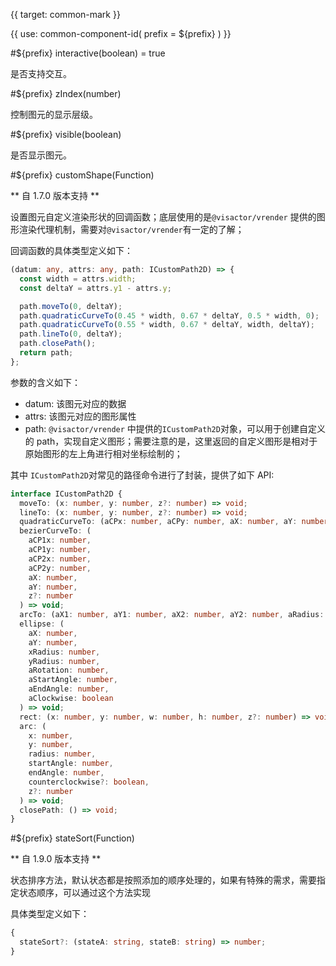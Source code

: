 {{ target: common-mark }}

<!-- IMarkSpec -->

{{ use: common-component-id(
  prefix = ${prefix}
) }}

#${prefix} interactive(boolean) = true

是否支持交互。

#${prefix} zIndex(number)

控制图元的显示层级。

#${prefix} visible(boolean)

是否显示图元。

#${prefix} customShape(Function)

** 自 1.7.0 版本支持 **

设置图元自定义渲染形状的回调函数；底层使用的是`@visactor/vrender` 提供的图形渲染代理机制，需要对`@visactor/vrender`有一定的了解；

回调函数的具体类型定义如下：

```typescript
(datum: any, attrs: any, path: ICustomPath2D) => {
  const width = attrs.width;
  const deltaY = attrs.y1 - attrs.y;

  path.moveTo(0, deltaY);
  path.quadraticCurveTo(0.45 * width, 0.67 * deltaY, 0.5 * width, 0);
  path.quadraticCurveTo(0.55 * width, 0.67 * deltaY, width, deltaY);
  path.lineTo(0, deltaY);
  path.closePath();
  return path;
};
```

参数的含义如下：

- datum: 该图元对应的数据
- attrs: 该图元对应的图形属性
- path: `@visactor/vrender` 中提供的`ICustomPath2D`对象，可以用于创建自定义的 path，实现自定义图形；需要注意的是，这里返回的自定义图形是相对于原始图形的左上角进行相对坐标绘制的；

其中 `ICustomPath2D`对常见的路径命令进行了封装，提供了如下 API:

```typescript
interface ICustomPath2D {
  moveTo: (x: number, y: number, z?: number) => void;
  lineTo: (x: number, y: number, z?: number) => void;
  quadraticCurveTo: (aCPx: number, aCPy: number, aX: number, aY: number, z?: number) => void;
  bezierCurveTo: (
    aCP1x: number,
    aCP1y: number,
    aCP2x: number,
    aCP2y: number,
    aX: number,
    aY: number,
    z?: number
  ) => void;
  arcTo: (aX1: number, aY1: number, aX2: number, aY2: number, aRadius: number, z?: number) => void;
  ellipse: (
    aX: number,
    aY: number,
    xRadius: number,
    yRadius: number,
    aRotation: number,
    aStartAngle: number,
    aEndAngle: number,
    aClockwise: boolean
  ) => void;
  rect: (x: number, y: number, w: number, h: number, z?: number) => void;
  arc: (
    x: number,
    y: number,
    radius: number,
    startAngle: number,
    endAngle: number,
    counterclockwise?: boolean,
    z?: number
  ) => void;
  closePath: () => void;
}
```

#${prefix} stateSort(Function)

** 自 1.9.0 版本支持 **

状态排序方法，默认状态都是按照添加的顺序处理的，如果有特殊的需求，需要指定状态顺序，可以通过这个方法实现

具体类型定义如下：

```typescript
{
  stateSort?: (stateA: string, stateB: string) => number;
}
```
